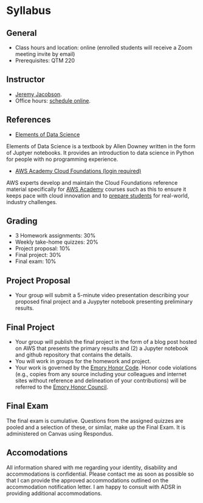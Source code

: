 Syllabus
=====

## General

* Class hours and location: online (enrolled students will receive a Zoom meeting invite by email)
* Prerequisites: QTM 220

## Instructor

* [Jeremy Jacobson](http://www.quantitative.emory.edu/about/ourfaculty/faculty/jacobson-jeremy.html).
* Office hours: [schedule online](https://outlook.office365.com/owa/calendar/DrJacobsonsOfficeHours@mscloud.emory.net/bookings/).

## References
* [Elements of Data Science](https://allendowney.github.io/ElementsOfDataScience/)

Elements of Data Science is a textbook by Allen Downey written in the form of Juptyer notebooks. It provides an introduction to data science in Python for people with no programming experience. 

* [AWS Academy Cloud Foundations (login required)](https://awsacademy.instructure.com/courses/976)

AWS experts develop and maintain the Cloud Foundations reference material specifically for [AWS Academy](./AWSAcademyFlyer.pdf) courses such as this to ensure it keeps pace with cloud innovation and to [prepare students](./AWSAcademyEmployerInfographic.pdf) for real-world, industry challenges. 

## Grading

* 3 Homework assignments: 30%
* Weekly take-home quizzes: 20%
* Project proposal: 10%
* Final project: 30%
* Final exam: 10%

## Project Proposal

* Your group will submit a 5-minute video presentation describing your proposed final project and a Juypyter notebook presenting preliminary results.

## Final Project

* Your group will publish the final project in the form of a blog post hosted on AWS that presents the primary results and (2) a Jupyter notebook and github repository that contains the details. 
* You will work in groups for the homework and project. 
* Your work is governed by the [Emory Honor Code](http://catalog.college.emory.edu/academic/policies-regulations/honor-code.html). Honor code violations (e.g., copies from any source including your colleagues and internet sites without reference and delineation of your contributions) will be referred to the [Emory Honor Council](http://college.emory.edu/oue/current-students/honor-council.html).

## Final Exam
The final exam is cumulative. Questions from the assigned quizzes are pooled and a selection of these, or similar, make up the Final Exam.  It is administered on Canvas using Respondus.

## Accomodations
All information shared with me regarding your identity, disability and accommodations is confidential. Please contact me as soon as possible so that I can provide the approved accommodations outlined on the accommodation notification letter. I am happy to consult with ADSR in providing additional accommodations.
